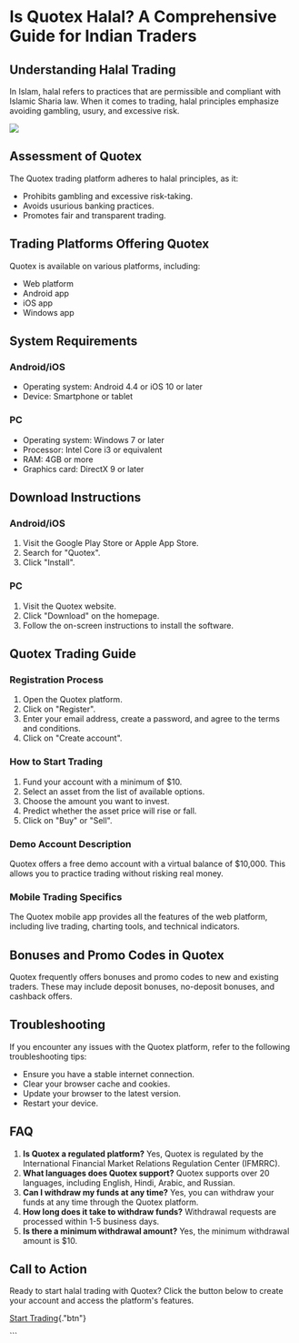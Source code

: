 # Is Quotex Halal? A Comprehensive Guide for Indian Traders

## Understanding Halal Trading

In Islam, halal refers to practices that are permissible and compliant
with Islamic Sharia law. When it comes to trading, halal principles
emphasize avoiding gambling, usury, and excessive risk.

[![](https://static.quotex.io/files/4_en/300_250.jpg)](https://traff.sbs/brokerqxlid)

## Assessment of Quotex

The Quotex trading platform adheres to halal principles, as it:

-   Prohibits gambling and excessive risk-taking.
-   Avoids usurious banking practices.
-   Promotes fair and transparent trading.

## Trading Platforms Offering Quotex

Quotex is available on various platforms, including:

-   Web platform
-   Android app
-   iOS app
-   Windows app

## System Requirements

### Android/iOS

-   Operating system: Android 4.4 or iOS 10 or later
-   Device: Smartphone or tablet

### PC

-   Operating system: Windows 7 or later
-   Processor: Intel Core i3 or equivalent
-   RAM: 4GB or more
-   Graphics card: DirectX 9 or later

## Download Instructions

### Android/iOS

1.  Visit the Google Play Store or Apple App Store.
2.  Search for "Quotex".
3.  Click "Install".

### PC

1.  Visit the Quotex website.
2.  Click "Download" on the homepage.
3.  Follow the on-screen instructions to install the software.

## Quotex Trading Guide

### Registration Process

1.  Open the Quotex platform.
2.  Click on "Register".
3.  Enter your email address, create a password, and agree to the terms
    and conditions.
4.  Click on "Create account".

### How to Start Trading

1.  Fund your account with a minimum of \$10.
2.  Select an asset from the list of available options.
3.  Choose the amount you want to invest.
4.  Predict whether the asset price will rise or fall.
5.  Click on "Buy" or "Sell".

### Demo Account Description

Quotex offers a free demo account with a virtual balance of \$10,000.
This allows you to practice trading without risking real money.

### Mobile Trading Specifics

The Quotex mobile app provides all the features of the web platform,
including live trading, charting tools, and technical indicators.

## Bonuses and Promo Codes in Quotex

Quotex frequently offers bonuses and promo codes to new and existing
traders. These may include deposit bonuses, no-deposit bonuses, and
cashback offers.

## Troubleshooting

If you encounter any issues with the Quotex platform, refer to the
following troubleshooting tips:

-   Ensure you have a stable internet connection.
-   Clear your browser cache and cookies.
-   Update your browser to the latest version.
-   Restart your device.

## FAQ

1.  **Is Quotex a regulated platform?** Yes, Quotex is regulated by the
    International Financial Market Relations Regulation Center (IFMRRC).
2.  **What languages does Quotex support?** Quotex supports over 20
    languages, including English, Hindi, Arabic, and Russian.
3.  **Can I withdraw my funds at any time?** Yes, you can withdraw your
    funds at any time through the Quotex platform.
4.  **How long does it take to withdraw funds?** Withdrawal requests are
    processed within 1-5 business days.
5.  **Is there a minimum withdrawal amount?** Yes, the minimum
    withdrawal amount is \$10.

## Call to Action

Ready to start halal trading with Quotex? Click the button below to
create your account and access the platform\'s features.

[Start
Trading](\%22https://broker-qx.pro/sign-up/?lid=1102511\%22){."btn"}

\`\`\`

